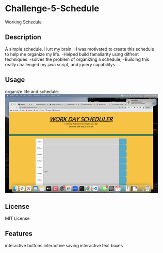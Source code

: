 # Challenge-5-Schedule
Working Schedule


## Description 
A simple schedule. Hurt my brain.
-I was motivated to create this schedule to help me organize my life.
-Helped build famaliarity using diffrent techniques.
-solves the problem of organizing a schedule,
-Building this really challenged my java script, and jquery capabilitys.

## Usage

organize life and schedule.
![alt text](./assets/Screen%20Shot%202022-12-13%20at%205.16.31%20PM.png)

## License

MIT License

## Features

interactive buttons
interactive saving
interactive text boxes